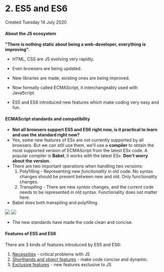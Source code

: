 # 2. ES5 and ES6
Created Tuesday 14 July 2020

#### About the JS ecosystem
**"There is nothing static about being a web-developer, everything is improving".**

* HTML, CSS are JS evolving very rapidly.
* Even browsers are being updated.
* New libraries are made, existing ones are being improved.



* Now formally called ECMAScript, it interchangeably used with JavaScript.
* ES5 and ES6 introduced new features which make coding very easy and fun.


#### ECMAScript standards and compatibility

* **Not all browsers support ES5 and ES6 right now, is it practical to learn and use the standard right now?**
* Yes, some new features of ESx are not currently supported by all browsers. But we can still use them, we'll use a **compiler** to obtain the most supported version of ECMAScript from the latest ESx code. A popular compiler is **Babel**, it works with the latest ESx. **Don't worry about the version.**
* There are two important operations when handling two versions:
	1. Polyfilling - Representing new *functionality* in old code. No syntax changes should be present between new and old. Only functionality changes.
	2. Transpiling - There are new *syntax* changes, and the current code needs to be represented in old syntax. Functionality does not matter here.
* Babel does both transpiling and polyfilling.

![](pasted_image%209.png) ![](pasted_image001%206.png)

* The new standards have made the code clean and concise.


#### Features of ES5 and ES6
There are 3 kinds of features introduced by ES5 and ES6:

1. [Necessities](A_Necessities.md) - critical problems with JS
2. [Shorthands and object features](B_Shorthands_and_object_features.md) - make code concise and dynamic.
3. [Exclusive features](C_JS_exclusive_features.md) - new features exclusive to JS


